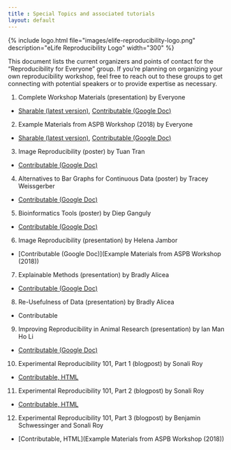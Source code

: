 ```yaml
---
title : Special Topics and associated tutorials
layout: default
---
```

{% include logo.html file="images/elife-reproducibility-logo.png" description="eLife Reproducibility Logo" width="300" %}
<!-- ## Complete Workshop Materials -->

This document lists the current organizers and points of contact for the “Reproducibility for Everyone” group. If you’re planning on organizing your own reproducibility workshop, feel free to reach out to these groups to get connecting with potential speakers or to provide expertise as necessary.


1. Complete Workshop Materials (presentation) by Everyone
  - [Sharable (latest version)](https://community.plantae.org/document/5024897286631589489/for-website-aspb-2019), [Contributable (Google Doc)](https://docs.google.com/presentation/d/1iCgmawJ7460g1NmP7I8qAFF4xxx27fHIET5TURiW1P0/edit?usp=sharing)
2. Example Materials from ASPB Workshop (2018) by Everyone
  - [Sharable (latest version)](https://community.plantae.org/document/5024894957568132279/for-website-reproducibility-handout-for-aspb), [Contributable (Google Doc)](https://docs.google.com/document/d/1ZfHyCNzQuoOPc3B1nieLUbunsJ0MbRPoqVQQ8dujqB0/edit?usp=sharing)
3. Image Reproducibility (poster) by Tuan Tran
  - [Contributable (Google Doc)](https://docs.google.com/presentation/d/1P0SEzE35eMyOAZZVgGUa4OjvHu_n1aRJXJzN6i1Wl44/edit#slide=id.p2)
4. Alternatives to Bar Graphs for Continuous Data (poster) by Tracey Weissgerber
  - [Contributable (Google Doc)](https://drive.google.com/drive/u/1/folders/1-uaQ0lQT86FEgbXvk3W_WsmxAXK6MfgM)
5. Bioinformatics Tools (poster) by Diep Ganguly
  - [Contributable (Google Doc)](https://docs.google.com/presentation/d/1LmkXr3SALatzwHqJ3SaZne8Mkq-f2DW_lA5xvHpE7T8/edit)
6. Image Reproducibility (presentation) by Helena Jambor
  - [Contributable (Google Doc)](Example Materials from ASPB Workshop (2018))
7. Explainable Methods (presentation) by Bradly Alicea
  - [Contributable (Google Doc)](https://docs.google.com/presentation/d/1yclB71zI4EAD4BPr-HjMAuTHpyOZXCLlnzEesFI_EEU/edit)
8. Re-Usefulness of Data (presentation) by Bradly Alicea
  - Contributable
9. Improving Reproducibility in Animal Research (presentation) by Ian Man Ho Li
  - [Contributable (Google Doc)](https://docs.google.com/presentation/d/1LmkXr3SALatzwHqJ3SaZne8Mkq-f2DW_lA5xvHpE7T8/edit)
10. Experimental Reproducibility 101, Part 1 (blogpost) by Sonali Roy
  - [Contributable, HTML](https://community.plantae.org/article/5096574645411251651/experimental-reproducibility-101-part-1)
11. Experimental Reproducibility 101, Part 2 (blogpost) by Sonali Roy
  - [Contributable, HTML](https://plantae.org/experimental-reproducibility-101-part-2/)
12. Experimental Reproducibility 101, Part 3 (blogpost) by Benjamin Schwessinger and Sonali Roy
  - [Contributable, HTML](Example Materials from ASPB Workshop (2018))



<!-- * [API Design]({{site.baseurl}}/module/api_design) -->
